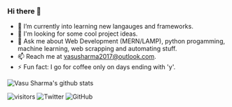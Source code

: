 ### Hi there 👋
- 🔭 I’m currently into learning new langauges and frameworks.
- 🌱 I'm looking for some cool project ideas.
- 💬 Ask me about Web Development (MERN/LAMP), python progamming, machine learning, web scrapping and automating stuff.
- 📫 Reach me at vasusharma2017@outlook.com.
- ⚡ Fun fact: I go for coffee only on days ending with 'y'.
<!-- - 🌱 I’m currently learning computer networks, DBMS. -->

![Vasu Sharma's github stats](https://github-readme-stats.vercel.app/api?username=vasusharma7&theme=dark&count_private=true&include_all_commits=true&hide=issues)

![visitors](https://visitor-badge.laobi.icu/badge?page_id=vasusharma7.vasusharma7)
![Twitter](https://shields.io/twitter/follow/vasu_sharma_7?label=Follow)
![GitHub](https://shields.io/github/followers/vasusharma7?label=Follow)
